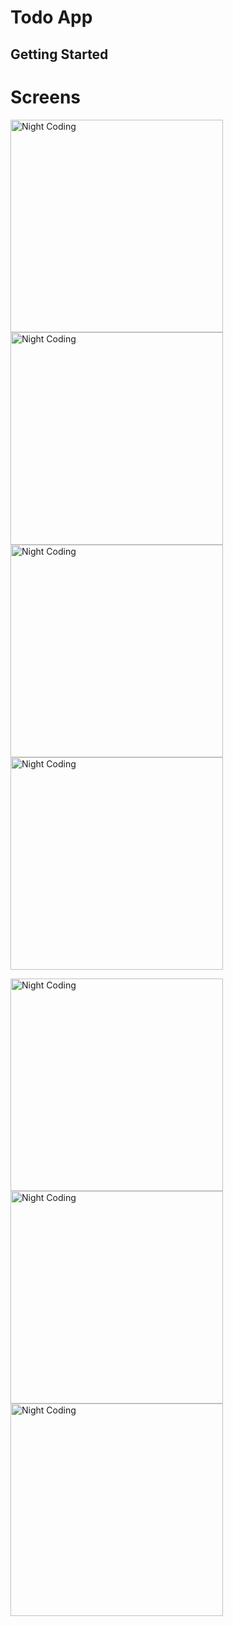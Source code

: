 # Todo App


## Getting Started

# Screens

<p>
<img alt="Night Coding" width="340" src="https://github.com/MFaramawy/Todo_Neumorphism/blob/master/assets/layout/Splash.png" align="center"/>
<img alt="Night Coding" width="340" src="https://github.com/MFaramawy/Todo_Neumorphism/blob/master/assets/layout/OnBoarding_1.png" align="center"/>
<img alt="Night Coding" width="340" src="https://github.com/MFaramawy/Todo_Neumorphism/blob/master/assets/layout/OnBoarding_2.png" align="center"/>
<img alt="Night Coding" width="340" src="https://github.com/MFaramawy/Todo_Neumorphism/blob/master/assets/layout/Task_Desgin.png" align="center"/>
</p>
<p>
<img alt="Night Coding" width="340" src="https://github.com/MFaramawy/Todo_Neumorphism/blob/master/assets/layout/Tasks_Screen.png" align="center"/>
<img alt="Night Coding" width="340" src="https://github.com/MFaramawy/Todo_Neumorphism/blob/master/assets/layout/Bottom_Sheet.png" align="center"/>
<img alt="Night Coding" width="340" src="https://github.com/MFaramawy/Todo_Neumorphism/blob/master/assets/layout/Add_Task.png" align="center"/>
</p>
